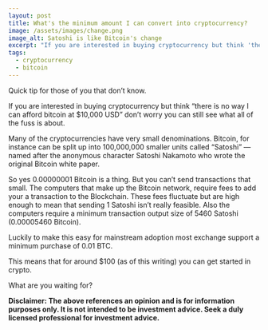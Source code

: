 ```yaml
---
layout: post
title: What's the minimum amount I can convert into cryptocurrency?
image: /assets/images/change.png
image_alt: Satoshi is like Bitcoin's change
excerpt: "If you are interested in buying cryptocurrency but think 'there is no way I can afford bitcoin at $10,000 USD' don’t worry you can still get started."
tags:
  - cryptocurrency
  - bitcoin
--- 
```


Quick tip for those of you that don’t know. 

If you are interested in buying cryptocurrency but think “there is no way I can afford bitcoin at $10,000 USD” don’t worry you can still see what all of the fuss is about.

Many of the cryptocurrencies have very small denominations. Bitcoin, for instance can be split up into 100,000,000 smaller units called “Satoshi” —named after the anonymous character Satoshi Nakamoto who wrote the original Bitcoin white paper.

So yes 0.00000001 Bitcoin is a thing. But you can’t send transactions that small. The computers that make up the Bitcoin network, require fees to add your a transaction to the Blockchain. These fees fluctuate but are high enough to mean that sending 1 Satoshi isn’t really feasible. Also the computers require a minimum transaction output size of 5460 Satoshi (0.00005460 Bitcoin).

Luckily to make this easy for mainstream adoption most exchange support a minimum purchase of 0.01 BTC.

This means that for around $100 (as of this writing) you can get started in crypto.

What are you waiting for?

**Disclaimer: The above references an opinion and is for information purposes only. It is not intended to be investment advice. Seek a duly licensed professional for investment advice.**
